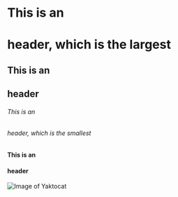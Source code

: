 # This is an <h1> header, which is the largest
## This is an <h2> header
###### This is an <h6> header, which is the smallest
#### This is an <h4> header

![Image of Yaktocat](https://octodex.github.com/images/yaktocat.png)
